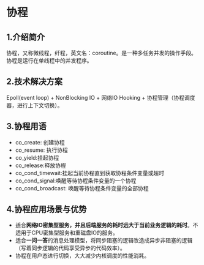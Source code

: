 # 协程

## 1.介绍简介

协程，又称微线程，纤程，英文名：coroutine。是一种多任务并发的操作手段。协程是运行在单线程中的并发程序。

## 2.技术解决方案

Epoll(event loop) + NonBlocking IO + 网络IO Hooking + 协程管理（协程调度器，进行上下文切换）。

## 3.协程用语

- co_create: 创建协程
- co_resume: 执行协程
- co_yield:挂起协程
- co_release:释放协程
- co_cond_timewait:挂起当前协程直到获取协程条件变量或超时
- co_cond_signal:唤醒等待协程条件变量的一个协程
- co_cond_broadcast: 唤醒等待协程条件变量的全部协程

## 4.协程应用场景与优势

- 适合**网络IO密集型服务，并且后端服务的耗时远大于当前业务逻辑的耗时**。不适用于CPU密集型服务和重磁盘IO的服务。
- 适合**一问一答**的消息处理模型，将同步阻塞的逻辑改造成异步非阻塞的逻辑（写着同步逻辑的代码享受异步的代码效率）。
- 协程在用户态进行切换，大大减少内核调度的性能消耗。

